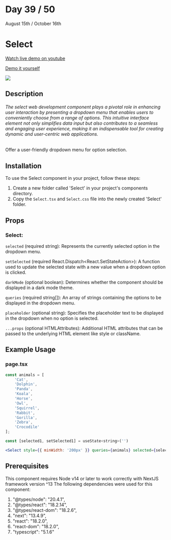 # Day 39 / 50

August 15th / October 16th

# Select
<a href="https://youtu.be/_eCPKuCeCGs" target="_blank">Watch live demo on youtube</a>

<a href="https:/ / 50daysofcomponents.netlify.app/Select" target="_blank">Demo it yourself</a>

<a href="https:/ / 50daysofcomponents.netlify.app/Select" target="_blank"><img src="https://cdn.discordapp.com/attachments/715319623637270638/1141153709259243711/image.png"/></a>  

## Description 

###### The select web development component plays a pivotal role in enhancing user interaction by presenting a dropdown menu that enables users to conveniently choose from a range of options. This intuitive interface element not only simplifies data input but also contributes to a seamless and engaging user experience, making it an indispensable tool for creating dynamic and user-centric web applications.

Offer a user-friendly dropdown menu for option selection.

## Installation 

To use the Select component in your project, follow these steps:

1. Create a new folder called 'Select' in your project's components directory.
2. Copy the `Select.tsx` and `Select.css` file into the newly created 'Select' folder.

## Props 
### Select:
`selected` (required string): Represents the currently selected option in the dropdown menu.

`setSelected` (required React.Dispatch<React.SetStateAction<string>>): A function used to update the selected state with a new value when a dropdown option is clicked.

`darkMode` (optional boolean): Determines whether the component should be displayed in a dark mode theme.

`queries` (required string[]): An array of strings containing the options to be displayed in the dropdown menu.

`placeholder` (optional string): Specifies the placeholder text to be displayed in the dropdown when no option is selected.

`...props` (optional HTMLAttributes<HTMLElement>): Additional HTML attributes that can be passed to the underlying HTML element like style or className.

## Example Usage
### page.tsx
```jsx
const animals = [
    'Cat',
    'Dolphin',
    'Panda',
    'Koala',
    'Horse',
    'Owl',
    'Squirrel',
    'Rabbit',
    'Gorilla',
    'Zebra',
    'Crocodile'
];

const [selected1, setSelected1] = useState<string>('')

<Select style={{ minWidth: '200px' }} queries={animals} selected={selected1} setSelected={setSelected1} darkMode={isDarkMode} />
```

## Prerequisites
This component requires Node v14 or later to work correctly with NextJS framework version ^13
The following dependencies were used for this component:
1. "@types/node": "20.4.1",
2. "@types/react": "18.2.14",
3. "@types/react-dom": "18.2.6",
4. "next": "13.4.9",
5. "react": "18.2.0",
6. "react-dom": "18.2.0",
7. "typescript": "5.1.6"

